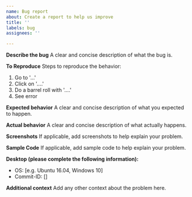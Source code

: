 ```yaml
---
name: Bug report
about: Create a report to help us improve
title: ''
labels: bug
assignees: ''

---
```


**Describe the bug**
A clear and concise description of what the bug is.

**To Reproduce**
Steps to reproduce the behavior:

1. Go to '...'
2. Click on '....'
3. Do a barrel roll with '....'
4. See error

**Expected behavior**
A clear and concise description of what you expected to happen.

**Actual behavior**
A clear and concise description of what actually happens.

**Screenshots**
If applicable, add screenshots to help explain your problem.

**Sample Code**
If applicable, add sample code to help explain your problem.

**Desktop (please complete the following information):**
 - OS: [e.g. Ubuntu 16.04, Windows 10]
 - Commit-ID: []

**Additional context**
Add any other context about the problem here.
